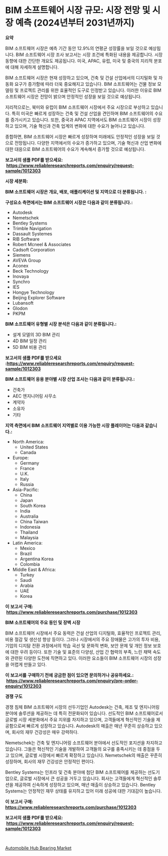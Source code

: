 <p><h1>BIM 소프트웨어 시장 규모: 시장 전망 및 시장 예측 (2024년부터 2031년까지)</h1></p><p><strong>요약</strong></p>
<p><p>BIM 소프트웨어 시장은 예측 기간 동안 12.9%의 연평균 성장률을 보일 것으로 예상됩니다. BIM 소프트웨어 시장 조사 보고서는 시장 조건에 특화된 내용을 제공합니다. 시장 동향에 대한 간단한 개요도 제공됩니다. 미국, APAC, 유럽, 미국 및 중국의 지리적 분포에 대해 자세하게 설명합니다.</p><p>BIM 소프트웨어 시장은 현재 성장하고 있으며, 건축 및 건설 산업에서의 디지털화 및 자동화 요구가 증가함에 따라 더욱 중요해지고 있습니다. BIM 소프트웨어는 건물 정보 모델링 및 프로젝트 관리를 위한 효율적인 도구로 인정받고 있습니다. 이러한 이유로 BIM 소프트웨어 시장은 전망이 밝으며 안정적인 성장을 보일 것으로 예상됩니다.</p><p>지리적으로는, 북미와 유럽이 BIM 소프트웨어 시장에서 주요 시장으로 부상하고 있습니다. 특히 미국은 빠르게 성장하는 건축 및 건설 산업을 견인하며 BIM 소프트웨어의 수요를 증가시키고 있습니다. 또한, 중국과 APAC 지역에서도 BIM 소프트웨어 시장이 성장하고 있으며, 기술 혁신과 건축 업계의 변화에 대한 수요가 늘어나고 있습니다.</p><p>종합하면, BIM 소프트웨어 시장은 빠르게 성장하며 미래에도 안정적인 성장을 보일 것으로 전망됩니다. 다양한 지역에서의 수요가 증가하고 있으며, 기술 혁신과 산업 변화에 대한 대응으로 BIM 소프트웨어의 수요가 계속해서 증가할 것으로 예상됩니다.</p></p>
<p><strong>보고서의 샘플 PDF를 받으세요: &nbsp;<a href="https://www.reliableresearchreports.com/enquiry/request-sample/1012303">https://www.reliableresearchreports.com/enquiry/request-sample/1012303</a></strong></p>
<p><strong>시장 세분화:</strong></p>
<p><strong> BIM 소프트웨어 시장은 개요, 배포, 애플리케이션 및 지역으로 더 분류됩니다. :</strong></p>
<p><strong>구성요소 측면에서는 BIM 소프트웨어 시장은 다음과 같이 분류됩니다.:</strong></p>
<p><ul><li>Autodesk</li><li>Nemetschek</li><li>Bentley Systems</li><li>Trimble Navigation</li><li>Dassault Systemes</li><li>RIB Software</li><li>Robert Mcneel & Associates</li><li>Cadsoft Corporation</li><li>Siemens</li><li>AVEVA Group</li><li>Aconex</li><li>Beck Technology</li><li>Inovaya</li><li>Synchro</li><li>IES</li><li>Hongye Technology</li><li>Beijing Explorer Software</li><li>Lubansoft</li><li>Glodon</li><li>PKPM</li></ul></p>
<p><strong> BIM 소프트웨어 유형별 시장 분석은 다음과 같이 분류됩니다.:</strong></p>
<p><ul><li>설계 모델의 3D BIM 관리</li><li>4D BIM 일정 관리</li><li>5D BIM 비용 관리</li></ul></p>
<p><strong>보고서의 샘플 PDF를 받으세요 :<a href="https://www.reliableresearchreports.com/enquiry/request-sample/1012303">https://www.reliableresearchreports.com/enquiry/request-sample/1012303</a></strong></p>
<p><strong> BIM 소프트웨어 응용 분야별 시장 산업 조사는 다음과 같이 분류됩니다.:</strong></p>
<p><ul><li>건축가</li><li>AEC 엔지니어링 사무소</li><li>계약자</li><li>소유자</li><li>기타</li></ul></p>
<p><strong>지역 측면에서 BIM 소프트웨어 지역별로 이용 가능한 시장 플레이어는 다음과 같습니다.:</strong></p>
<p><ul>
    <li>
        North America:
        <ul>
            <li>United States</li>
            <li>Canada</li>
        </ul>
    </li>
    <li>
        Europe:
        <ul>
            <li>Germany</li>
            <li>France</li>
            <li>U.K.</li>
            <li>Italy</li>
            <li>Russia</li>
        </ul>
    </li>
    <li>
        Asia-Pacific:
        <ul>
            <li>China</li>
            <li>Japan</li>
            <li>South Korea</li>
            <li>India</li>
            <li>Australia</li>
            <li>China Taiwan</li>
            <li>Indonesia</li>
            <li>Thailand</li>
            <li>Malaysia</li>
        </ul>
    </li>
    <li>
        Latin America:
        <ul>
            <li>Mexico</li>
            <li>Brazil</li>
            <li>Argentina Korea</li>
            <li>Colombia</li>
        </ul>
    </li>
    <li>
        Middle East & Africa:
        <ul>
            <li>Turkey</li>
            <li>Saudi</li>
            <li>Arabia</li>
            <li>UAE</li>
            <li>Korea</li>
        </ul>
    </li>
    </ul></p>
<p><strong>이 보고서 구매: &nbsp;<a href="https://www.reliableresearchreports.com/purchase/1012303">https://www.reliableresearchreports.com/purchase/1012303</a></strong></p>
<p><strong>BIM 소프트웨어의 주요 동인 및 장벽 시장</strong></p>
<p><p>BIM 소프트웨어 시장에서 주요 동력은 건설 산업의 디지털화, 효율적인 프로젝트 관리, 비용 절감 및 생산성 향상 등이다. 그러나 시장에서의 주요 장애물은 고가의 투자 비용, 기업의 디지턈 전환 과정에서의 학습 곡선 및 문화적 변화, 보안 문제 및 개인 정보 보호에 대한 우려 등이다. 또한 기술 및 표준의 다양성, 산업 간 협력의 부족, 느린 채택 속도와 관련된 다양한 도전에 직면하고 있다. 이러한 요소들이 BIM 소프트웨어 시장의 성장을 어렵게 만들고 있다.</p></p>
<p><strong>이 보고서를 구매하기 전에 궁금한 점이 있으면 문의하거나 공유하세요.: &nbsp;<a href="https://www.reliableresearchreports.com/enquiry/pre-order-enquiry/1012303">https://www.reliableresearchreports.com/enquiry/pre-order-enquiry/1012303</a></strong></p>
<p><strong>경쟁 구도</strong></p>
<p><p>경쟁 침체 BIM 소프트웨어 시장의 선두기업인 Autodesk는 건축, 제조 및 엔지니어링 분야에 솔루션을 제공하는 데 특히 전문화되어 있습니다. 선도적인 BIM 소프트웨어로서 글로벌 시장 세분화에서 주요 지위를 차지하고 있으며, 고객들에게 혁신적인 기술을 제공함으로써 빠르게 성장하고 있습니다. Autodesk의 매출은 매년 꾸준히 상승하고 있으며, 회사의 재무 건강성은 매우 강력하다.</p><p>Nemetschek는 건축 및 엔지니어링 소프트웨어 분야에서 선도적인 포지션을 차지하고 있습니다. 그들은 혁신적인 기술을 개발하여 고객들의 요구를 충족시키는 데 중점을 두고 있으며, 글로벌 시장에서 빠르게 확장하고 있습니다. Nemetschek의 매출은 꾸준히 성장하며, 회사의 재무 건강성은 안정적인 편이다.</p><p>Bentley Systems는 인프라 및 건축 분야에 첨단 BIM 소프트웨어를 제공하는 선도기업으로, 글로벌 시장에서 큰 성공을 거두고 있습니다. 회사는 고객들에게 혁신적인 솔루션을 제공하여 신속하게 성장하고 있으며, 매년 매출이 상승하고 있습니다. Bentley Systems는 안정적인 재무 상태를 유지하고 있어 미래 성공에 대한 기대감이 높습니다.</p></p>
<p><strong>이 보고서 구매: &nbsp; <a href="https://www.reliableresearchreports.com/purchase/1012303">https://www.reliableresearchreports.com/purchase/1012303</a></strong></p>
<p><strong>보고서의 샘플 PDF를 받으세요: &nbsp;<a href="https://www.reliableresearchreports.com/enquiry/request-sample/1012303">https://www.reliableresearchreports.com/enquiry/request-sample/1012303</a></strong><strong></strong></p>
<p>&nbsp;</p>
<p><p><a href="https://cautious-neon-760.notion.site/Automobile-Hub-Bearing-Market-Size-Furnishes-Valuable-Information-Encompassing-Market-Share-Market--80b47b5f3f3b4a80b477036e85ba94cb">Automobile Hub Bearing Market</a></p></p>